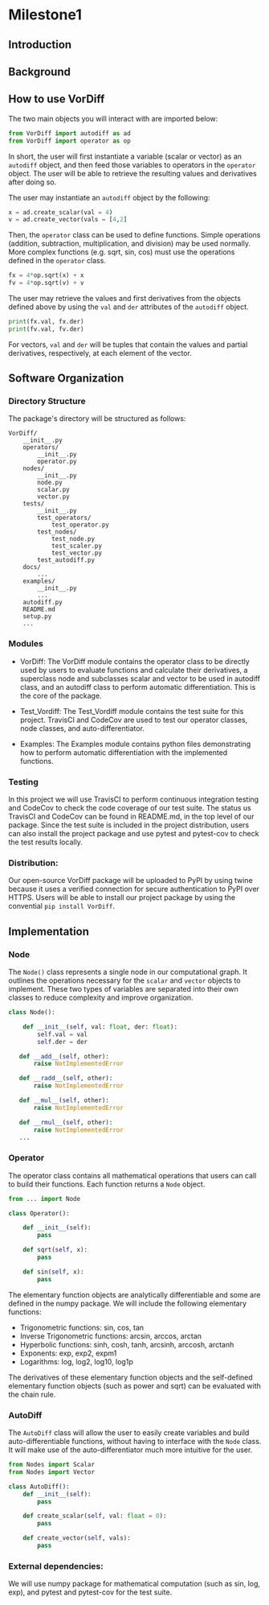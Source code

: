 # Milestone1

## Introduction

## Background

## How to use VorDiff

The two main objects you will interact with are imported below:
```py
from VorDiff import autodiff as ad
from VorDiff import operator as op
```
In short, the user will first instantiate a variable (scalar or vector) as an `autodiff` object, and then feed those variables to operators in the `operator` object. The user will be able to retrieve the resulting values and derivatives after doing so.

The user may instantiate an `autodiff` object by the following:
```py
x = ad.create_scalar(val = 4)
v = ad.create_vector(vals = [4,2]
```
Then, the `operator` class can be used to define functions. Simple operations (addition, subtraction, multiplication, and division) may be used normally. More complex functions (e.g. sqrt, sin, cos) must use the operations defined in the `operator` class.
```py
fx = 4*op.sqrt(x) + x
fv = 4*op.sqrt(v) + v
```
The user may retrieve the values and first derivatives from the objects defined above by using the `val` and `der` attributes of the `autodiff` object.
```py
print(fx.val, fx.der)
print(fv.val, fv.der)
```
For vectors, `val` and `der` will be tuples that contain the values and partial derivatives, respectively, at each element of the vector.

## Software Organization

### Directory Structure
The package's directory will be structured as follows:
```
VorDiff/
	__init__.py
	operators/
	    __init__.py
	    operator.py
	nodes/
	    __init__.py
	    node.py
	    scalar.py
	    vector.py
	tests/
	    __init__.py
	    test_operators/
		    test_operator.py
	    test_nodes/
		    test_node.py
		    test_scaler.py
		    test_vector.py
		test_autodiff.py
	docs/
		...
	examples/
	    __init__.py
	    ...
	autodiff.py 
    README.md
    setup.py
    ...
```
### Modules
-   VorDiff: The VorDiff module contains the operator class to be directly used by users to evaluate functions and calculate their derivatives, a superclass node and subclasses scalar and vector to be used in autodiff class, and an autodiff class to perform automatic differentiation. This is the core of the package.
    
-   Test_Vordiff: The Test_Vordiff module contains the test suite for this project. TravisCI and CodeCov are used to test our operator classes, node classes, and auto-differentiator.
    
-   Examples: The Examples module contains python files demonstrating how to perform automatic differentiation with the implemented functions.
    
### Testing
In this project we will use TravisCI to perform continuous integration testing and CodeCov to check the code coverage of our test suite. The status us TravisCI and CodeCov can be found in README.md, in the top level of our package. Since the test suite is included in the project distribution, users can also install the project package and use pytest and pytest-cov to check the test results locally.

### Distribution:
Our open-source VorDiff package will be uploaded to PyPI by using twine because it uses a verified connection for secure authentication to PyPI over HTTPS. Users will be able to install our project package by using the convential `pip install VorDiff`.

## Implementation

### Node
The `Node()` class represents a single node in our computational graph. It outlines the operations necessary for the `scalar` and `vector` objects to implement. These two types of variables are separated into their own classes to reduce complexity and improve organization.
```py
class Node():

    def __init__(self, val: float, der: float):
        self.val = val
        self.der = der

   def __add__(self, other):
       raise NotImplementedError

   def __radd__(self, other):
       raise NotImplementedError

   def __mul__(self, other):
       raise NotImplementedError

   def __rmul__(self, other):
       raise NotImplementedError
   ...
   ```

### Operator
The operator class contains all mathematical operations that users can call to build their functions. Each function returns a `Node` object.
```py
from ... import Node

class Operator():

    def __init__(self):
        pass

    def sqrt(self, x):
        pass

    def sin(self, x):
        pass
```

The elementary function objects are analytically differentiable and some are defined in the numpy package. We will include the following elementary functions:

- Trigonometric functions: sin, cos, tan
- Inverse Trigonometric functions: arcsin, arccos, arctan
- Hyperbolic functions: sinh, cosh, tanh, arcsinh, arccosh, arctanh
- Exponents: exp, exp2, expm1
- Logarithms: log, log2, log10, log1p

The derivatives of these elementary function objects and the self-defined elementary function objects (such as power and sqrt) can be evaluated with the chain rule.

### AutoDiff
The `AutoDiff` class will allow the user to easily create variables and build auto-differentiable functions, without having to interface with the `Node` class. It will make use of the auto-differentiator much more intuitive for the user.
```py
from Nodes import Scalar
from Nodes import Vector

class AutoDiff():
    def __init__(self):
        pass

    def create_scalar(self, val: float = 0):
        pass

    def create_vector(self, vals):
        pass
```

### External dependencies:
We will use numpy package for mathematical computation (such as sin, log, exp), and pytest and pytest-cov for the test suite.
